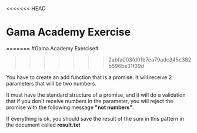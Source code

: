 <<<<<<< HEAD
# Gama Academy Exercise
=======
#Gama Academy Exercise#
>>>>>>> 2abfa003fd01b7ea79adc345c382b596be31f39d

You have to create an add function that is a promise. It will receive 2 parameters that will be two numbers.

It must have the standard structure of a promise, and it will do a validation that if you don't receive numbers in the parameter, you will reject the promise with the following message **"not numbers"**.

If everything is ok, you should save the result of the sum in this pattern in the document called **result.txt**
